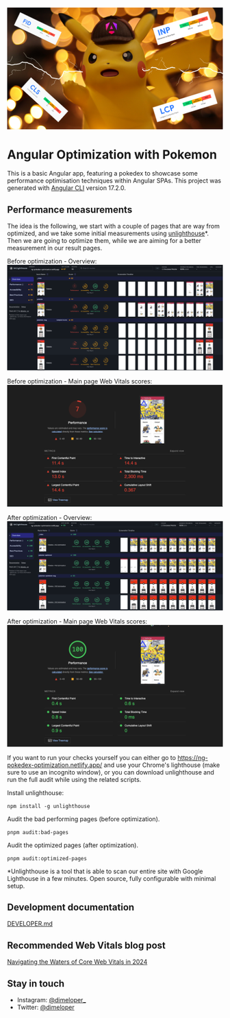 ![angular-performance.png](docs%2Fangular-performance.png)

# Angular Optimization with Pokemon

This is a basic Angular app, featuring a pokedex to showcase some performance optimisation techniques within Angular SPAs.
This project was generated with [Angular CLI](https://github.com/angular/angular-cli) version 17.2.0.

## Performance measurements

The idea is the following, we start with a couple of pages that are way from optimized, and we take some initial measurements using [unlighthouse](https://unlighthouse.dev/)*.
Then we are going to optimize them, while we are aiming for a better measurement in our result pages.

Before optimization - Overview:
![overview-bad.png](docs%2Foverview-bad.png)

Before optimization - Main page Web Vitals scores:
![pokedex-main-bad.png](docs%2Fpokedex-main-bad.png)

After optimization - Overview:
![overview-optimized.png](docs%2Foverview-optimized.png)

After optimization - Main page Web Vitals scores:
![pokedex-main-optimized.png](docs%2Fpokedex-main-optimized.png)

If you want to run your checks yourself you can either go to https://ng-pokedex-optimization.netlify.app/ and use your Chrome's lighthouse (make sure to use an incognito window),
or you can download unlighthouse and run the full audit while using the related scripts.

Install unlighthouse:

```
npm install -g unlighthouse
```

Audit the bad performing pages (before optimization).

```
pnpm audit:bad-pages
```

Audit the optimized pages (after optimization).

```
pnpm audit:optimized-pages
```

*Unlighthouse is a tool that is able to scan our entire site with Google Lighthouse in a few minutes. Open source, fully configurable with minimal setup.

## Development documentation

[DEVELOPER.md](DEVELOPER.md)

## Recommended Web Vitals blog post

[Navigating the Waters of Core Web Vitals in 2024](https://medium.com/@dimeloper/navigating-the-waters-of-core-web-vitals-in-2024-3cd6a08666d9)

## Stay in touch

- Instagram: [@dimeloper_](https://instagram.com/dimeloper_)
- Twitter: [@dimeloper](https://twitter.com/dimeloper)
